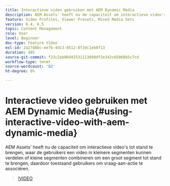 ```yaml
---
title: Interactieve video gebruiken met AEM Dynamic Media
description: AEM Assets' heeft nu de capaciteit om interactieve video's tot stand te brengen, waar de gebruikers een video in kleinere segmenten kunnen verdelen of kleine segmenten combineren om een groot segment tot stand te brengen, daardoor toestaand gebruikers om vraag-aan-actie te associëren.
feature: Video Profiles, Viewer Presets, Mixed Media Sets
version: 6.4, 6.5
topic: Content Management
role: User
level: Beginner
doc-type: Feature Video
exl-id: 2a27d8bc-ee7b-4d13-8512-8f3dc1eb8f13
duration: 495
source-git-commit: f23c2ab86d42531113690df2e342c65060b5c7cd
workflow-type: tm+mt
source-wordcount: '82'
ht-degree: 0%

---
```


# Interactieve video gebruiken met AEM Dynamic Media{#using-interactive-video-with-aem-dynamic-media}

AEM Assets&#39; heeft nu de capaciteit om interactieve video&#39;s tot stand te brengen, waar de gebruikers een video in kleinere segmenten kunnen verdelen of kleine segmenten combineren om een groot segment tot stand te brengen, daardoor toestaand gebruikers om vraag-aan-actie te associëren.

>[!VIDEO](https://video.tv.adobe.com/v/16516?quality=12&learn=on)
